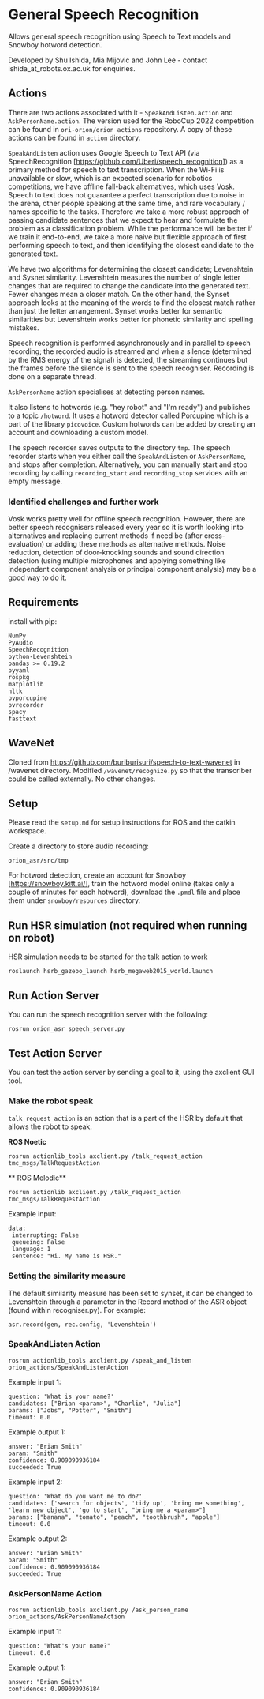 # General Speech Recognition
Allows general speech recognition using Speech to Text models and Snowboy hotword detection. 

Developed by Shu Ishida, Mia Mijovic and John Lee - contact ishida_at_robots.ox.ac.uk for enquiries.

## Actions
There are two actions associated with it - `SpeakAndListen.action` and `AskPersonName.action`. The version used for the 
RoboCup 2022 competition can be found in `ori-orion/orion_actions` repository. A copy of these actions can be found in 
`action` directory.

`SpeakAndListen` action uses Google Speech to Text API (via SpeechRecognition [https://github.com/Uberi/speech_recognition]) as a primary method for speech to text transcription. When the 
Wi-Fi is unavailable or slow, which is an expected scenario for robotics competitions, we have offline fall-back alternatives,
which uses [Vosk](https://alphacephei.com/vosk/). 
Speech to text does not guarantee a perfect transcription due to noise in the arena, other people speaking at the same time, 
and rare vocabulary / names specific to the tasks. Therefore we take a more robust approach of passing candidate sentences that we expect to hear
and formulate the problem as a classification problem. While the performance will be better if we train it end-to-end, 
we take a more naive but flexible approach of first performing speech to text, and then identifying the closest candidate to the generated text. 

We have two algorithms for determining the closest candidate; Levenshtein and Sysnet similarity. Levenshtein measures the number of single letter changes that are required to change the candidate into the generated text. Fewer changes mean a closer match. On the other hand, the Synset approach looks at the meaning of the words to find the closest match rather than just the letter arrangement. Synset works better for semantic similarities but Levenshtein works better for phonetic similarity and spelling mistakes. 

Speech recognition is performed asynchronously and in parallel to speech recording; the recorded audio is streamed and when a silence 
(determined by the RMS energy of the signal) is detected, the streaming continues but the frames before the silence is sent to the speech recogniser. Recording is done on a separate thread.

`AskPersonName` action specialises at detecting person names.

It also listens to hotwords (e.g. "hey robot" and "I'm ready") and publishes to a topic `/hotword`. It uses a hotword detector called [Porcupine](https://picovoice.ai/docs/quick-start/console-porcupine/) which is a part of the library `picovoice`. 
Custom hotwords can be added by creating an account and downloading a custom model.

The speech recorder saves outputs to the directory `tmp`.
The speech recorder starts when you either call the `SpeakAndListen` or `AskPersonName`, and stops after completion. 
Alternatively, you can manually start and stop recording by calling `recording_start` and `recording_stop` services with an empty message.

### Identified challenges and further work
Vosk works pretty well for offline speech recognition. 
However, there are better speech recognisers released every year so it is worth looking into alternatives and replacing current methods if need be (after cross-evaluation) or adding these methods as alternative methods.
Noise reduction, detection of door-knocking sounds and sound direction detection (using multiple microphones and applying something like independent component analysis or principal component analysis) may be a good way to do it. 

## Requirements

install with pip:

```
NumPy
PyAudio
SpeechRecognition
python-Levenshtein
pandas >= 0.19.2
pyyaml
rospkg
matplotlib
nltk
pvporcupine
pvrecorder
spacy
fasttext
```

## WaveNet
Cloned from https://github.com/buriburisuri/speech-to-text-wavenet in /wavenet directory. Modified `/wavenet/recognize.py` so that the transcriber could be called externally. No other changes.

## Setup

Please read the `setup.md` for setup instructions for ROS and the catkin workspace.

Create a directory to store audio recording:
```
orion_asr/src/tmp
```

For hotword detection, create an account for Snowboy [https://snowboy.kitt.ai/], train the hotword model online 
(takes only a couple of minutes for each hotword), download the `.pmdl` file and place them under `snowboy/resources` directory.

## Run HSR simulation (not required when running on robot)
HSR simulation needs to be started for the talk action to work
```
roslaunch hsrb_gazebo_launch hsrb_megaweb2015_world.launch
```

## Run Action Server
You can run the speech recognition server with the following:
```
rosrun orion_asr speech_server.py
```

## Test Action Server

You can test the action server by sending a goal to it, using the axclient GUI tool.  

### Make the robot speak
`talk_request_action` is an action that is a part of the HSR by default that allows the robot to speak.
 
 **ROS Noetic**
```
rosrun actionlib_tools axclient.py /talk_request_action tmc_msgs/TalkRequestAction
```
 
** ROS Melodic**
```
rosrun actionlib axclient.py /talk_request_action tmc_msgs/TalkRequestAction
```

Example input:
```
data:
 interrupting: False
 queueing: False
 language: 1
 sentence: "Hi. My name is HSR."
```

### Setting the similarity measure
The default similarity measure has been set to synset, it can be changed to Levenshtein through a parameter in the Record method of the ASR object (found within recogniser.py). For example: 

```
asr.record(gen, rec.config, 'Levenshtein')
```

### SpeakAndListen Action

```
rosrun actionlib_tools axclient.py /speak_and_listen orion_actions/SpeakAndListenAction
```

Example input 1:
```
question: 'What is your name?'
candidates: ["Brian <param>", "Charlie", "Julia"]
params: ["Jobs", "Potter", "Smith"]
timeout: 0.0
```

Example output 1:
```
answer: "Brian Smith"
param: "Smith"
confidence: 0.909090936184
succeeded: True
```

Example input 2:
```
question: 'What do you want me to do?'
candidates: ['search for objects', 'tidy up', 'bring me something', 'learn new object', 'go to start', "bring me a <param>"]
params: ["banana", "tomato", "peach", "toothbrush", "apple"]
timeout: 0.0
```

Example output 2:
```
answer: "Brian Smith"
param: "Smith"
confidence: 0.909090936184
succeeded: True
```

### AskPersonName Action

```
rosrun actionlib_tools axclient.py /ask_person_name orion_actions/AskPersonNameAction
```

Example input 1:
```
question: "What's your name?"
timeout: 0.0
```

Example output 1:
```
answer: "Brian Smith"
confidence: 0.909090936184
```
